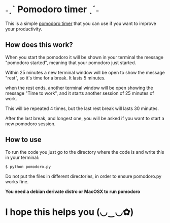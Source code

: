 <h1><b> ˗ˏˋ Pomodoro timer ˎˊ˗ </b></h1>

This is a simple [pomodoro timer](https://en.wikipedia.org/wiki/Pomodoro_Technique) that you can use if you want to improve your productivity.

<h2><b> How does this work? </b></h2>
<p> When you start the pomodoro it will be shown in your terminal the message "pomodoro started", meaning that your pomodoro just started.
<p> Within 25 minutes a new terminal window will be open to show the message "rest", so it's time for a break. It lasts 5 minutes.
<p> when the rest ends, another terminal window will be open showing the message "Time to work", and it starts another session of 25 minutes of work.
<p> This will be repeated 4 times, but the last rest break will lasts 30 minutes.
<p> After the last break, and longest one, you will be asked if you want to start a new pomodoro session.

<h2><b> How to use </b></h2>
<p> To run the code you just go to the directory where the code is and write this in your terminal:

	$ python pomodoro.py
	
<p> Do not put the files in different directories, in order to ensure pomodoro.py works fine.
<p><b> You need a debian derivate distro or MacOSX to run pomodoro </b>

<h1><b> I hope this helps you (◡‿◡✿)</b></h1>
